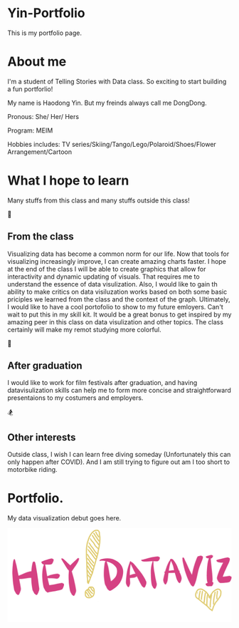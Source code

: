 # Yin-Portfolio

This is my portfolio page.


# About me

I'm a student of Telling Stories with Data class. So exciting to start building a fun portforlio! 

My name is Haodong Yin. But my freinds always call me DongDong.

Pronous: She/ Her/ Hers

Program: MEIM

Hobbies includes: TV series/Skiing/Tango/Lego/Polaroid/Shoes/Flower Arrangement/Cartoon



# What I hope to learn

Many stuffs from this class and many stuffs outside this class!

:blue_book: 
## From the class

Visualizing data has become a common norm for our life. Now that tools for visualizing increasingly improve, I can create amazing charts faster. I hope at the end of the class I will be able to create graphics that allow for interactivity and dynamic updating of visuals. That requires me to understand the essence of data visulization. Also, I would like to gain th ability to make critics on data visiluzation works based on both some basic priciples we learned from the class and the context of the graph. Ultimately, I would like to have a cool portofolio to show to my future emloyers.  Can't wait to put this in my skill kit. It would be a great bonus to get inspired by my  amazing peer in this class on data visulization and other topics. The class certainly will make my remot studying more colorful.

:movie_camera:
## After graduation

I would like to work for film festivals after graduation, and having datavisulization skills can help me to form more concise and straightforward presentaions to my costumers and employers.


:snowboarder: 
## Other interests

Outside class, I wish I can learn free diving someday (Unfortunately this can only happen after COVID). And I am still trying to figure out am I too short to motorbike riding.


# Portfolio.

My data visualization debut goes here.

![Bottom Graphic](IMG_0400.PNG)

